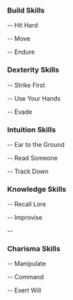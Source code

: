 ### Build Skills
-- Hit Hard

-- Move 

-- Endure

### Dexterity Skills
-- Strike First

-- Use Your Hands

-- Evade

### Intuition Skills
-- Ear to the Ground

-- Read Someone

-- Track Down

### Knowledge Skills
-- Recall Lore

-- Improvise

-- 

### Charisma Skills
-- Manipulate

-- Command

-- Exert Will
